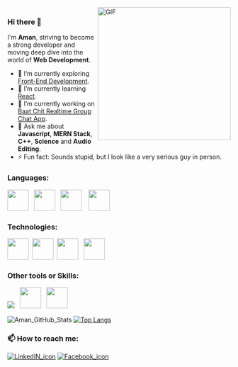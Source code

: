 <img align="right" alt="GIF" src="https://i.pinimg.com/originals/50/83/e0/5083e0a2a7dcaae07c142e8b87036a27.gif" width="300/">

### Hi there 👋

I'm **Aman**, striving to become a strong developer and moving deep dive into the world of **Web Development**.

- 🔭 I’m currently exploring [Front-End Development](https://github.com/amanjha21?tab=repositories).
- 🌱 I’m currently learning [React](https://github.com/amanjha21/baat-chit-frontend).
- 🌱 I’m currently working on [Baat Chit Realtime Group Chat App](https://github.com/amanjha21/baat-chit-backend).
- 💬 Ask me about **Javascript**, **MERN Stack**, **C++**, **Science** and **Audio Editing**.
- ⚡ Fun fact: Sounds stupid, but I look like a very serious guy in person.

### Languages:

<img src="https://cdn.iconscout.com/icon/free/png-256/javascript-2752148-2284965.png" height="48"> &nbsp; 
<img src="https://download.logo.wine/logo/MySQL/MySQL-Logo.wine.png" height="48"> &nbsp; <img src="https://upload.wikimedia.org/wikipedia/commons/thumb/1/18/ISO_C%2B%2B_Logo.svg/306px-ISO_C%2B%2B_Logo.svg.png" height="48">&nbsp; &nbsp; <img src="https://www.php.net/images/logos/new-php-logo.svg" height="48"/>

### Technologies:
<img src="https://upload.wikimedia.org/wikipedia/commons/thumb/d/d9/Node.js_logo.svg/1280px-Node.js_logo.svg.png" height="48"> &nbsp;<img src="https://upload.wikimedia.org/wikipedia/commons/thumb/a/a7/React-icon.svg/1280px-React-icon.svg.png" height="48"> &nbsp;<img src="https://seeklogo.com/images/C/cloudinary-logo-91D46BA298-seeklogo.com.png" height="48"/> &nbsp; <img src="https://img.icons8.com/color/452/mongodb.png" height="48"/>

### Other tools or Skills:

<img src="https://img.icons8.com/color/48/000000/git.png"/> &nbsp; <img src="https://upload.wikimedia.org/wikipedia/commons/thumb/a/af/Adobe_Photoshop_CC_icon.svg/1051px-Adobe_Photoshop_CC_icon.svg.png" height="48"> &nbsp; <img src="https://img.pngio.com/live-recording-with-cubase-capture-your-concerts-cubase-png-500_500.png" height="48"/>

![Aman_GitHub_Stats](https://github-readme-stats.vercel.app/api?username=amanjha21&theme=radical&show_icons=true) [![Top Langs](https://github-readme-stats.vercel.app/api/top-langs/?username=amanjha21&theme=radical&layout=compact)](https://github.com/anuraghazra/github-readme-stats)

### 📫 How to reach me:

[![LinkedIN_icon](https://img.icons8.com/bubbles/48/000000/linkedin.png)](https://www.linkedin.com/in/aman-jha-369880179/)
[![Facebook_icon](https://img.icons8.com/bubbles/48/000000/facebook.png)](https://www.facebook.com/profile.php?id=100009346396665)

